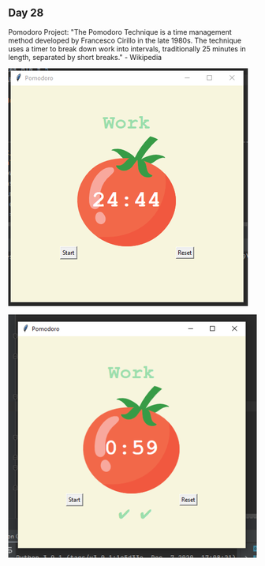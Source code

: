 ## Day 28

Pomodoro Project:
"The Pomodoro Technique is a time management method developed by Francesco Cirillo in the late 1980s. The technique uses a timer to break down work into intervals, traditionally 25 minutes in length, separated by short breaks." - Wikipedia

![Screenshot 1](https://github.com/jonathanarava/100-days-of-python/blob/my_code/day-28/pom_1.PNG)

![Screenshot 2](https://github.com/jonathanarava/100-days-of-python/blob/my_code/day-28/pom_2.PNG)
